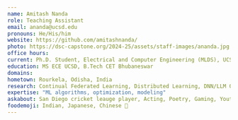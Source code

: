 ```yaml
---
name: Amitash Nanda
role: Teaching Assistant
email: ananda@ucsd.edu
pronouns: He/His/him
website: https://github.com/amitashnanda/
photo: https://dsc-capstone.org/2024-25/assets/staff-images/ananda.jpg
office hours: 
current: Ph.D. Student, Electrical and Computer Engineering (MLDS), UCSD
education: MS ECE UCSD, B.Tech CET Bhubaneswar
domains: 
hometown: Rourkela, Odisha, India
research: Continual Federated Learning, Distributed Learning, DNN/LLM Optimization, CV, Bioinformatics  
expertise: "ML algorithms, optimization, modeling"
askabout: San Diego cricket leauge player, Acting, Poetry, Gaming, Youtube/Twitch Streaming
foodemoji: Indian, Japanese, Chinese 🍞
---
```

